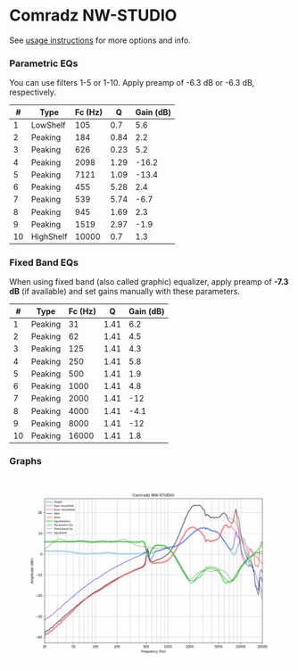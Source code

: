 # Comradz NW-STUDIO
See [usage instructions](https://github.com/jaakkopasanen/AutoEq#usage) for more options and info.

### Parametric EQs
You can use filters 1-5 or 1-10. Apply preamp of -6.3 dB or -6.3 dB, respectively.

|   # | Type      |   Fc (Hz) |    Q |   Gain (dB) |
|-----|-----------|-----------|------|-------------|
|   1 | LowShelf  |       105 | 0.7  |         5.6 |
|   2 | Peaking   |       184 | 0.84 |         2.2 |
|   3 | Peaking   |       626 | 0.23 |         5.2 |
|   4 | Peaking   |      2098 | 1.29 |       -16.2 |
|   5 | Peaking   |      7121 | 1.09 |       -13.4 |
|   6 | Peaking   |       455 | 5.28 |         2.4 |
|   7 | Peaking   |       539 | 5.74 |        -6.7 |
|   8 | Peaking   |       945 | 1.69 |         2.3 |
|   9 | Peaking   |      1519 | 2.97 |        -1.9 |
|  10 | HighShelf |     10000 | 0.7  |         1.3 |

### Fixed Band EQs
When using fixed band (also called graphic) equalizer, apply preamp of **-7.3 dB** (if available) and set gains manually with these parameters.

|   # | Type    |   Fc (Hz) |    Q |   Gain (dB) |
|-----|---------|-----------|------|-------------|
|   1 | Peaking |        31 | 1.41 |         6.2 |
|   2 | Peaking |        62 | 1.41 |         4.5 |
|   3 | Peaking |       125 | 1.41 |         4.3 |
|   4 | Peaking |       250 | 1.41 |         5.8 |
|   5 | Peaking |       500 | 1.41 |         1.9 |
|   6 | Peaking |      1000 | 1.41 |         4.8 |
|   7 | Peaking |      2000 | 1.41 |       -12   |
|   8 | Peaking |      4000 | 1.41 |        -4.1 |
|   9 | Peaking |      8000 | 1.41 |       -12   |
|  10 | Peaking |     16000 | 1.41 |         1.8 |

### Graphs
![](./Comradz%20NW-STUDIO.png)

